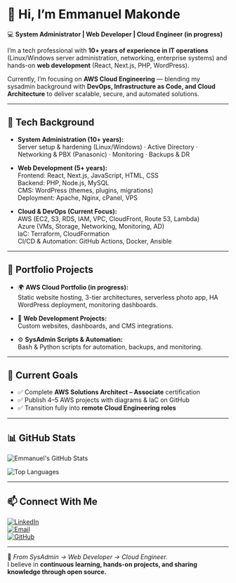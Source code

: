 # 👋 Hi, I’m Emmanuel Makonde  

💻 **System Administrator | Web Developer | Cloud Engineer (in progress)**  

I’m a tech professional with **10+ years of experience in IT operations** (Linux/Windows server administration, networking, enterprise systems) and hands-on **web development** (React, Next.js, PHP, WordPress).  

Currently, I’m focusing on **AWS Cloud Engineering** — blending my sysadmin background with **DevOps, Infrastructure as Code, and Cloud Architecture** to deliver scalable, secure, and automated solutions.  

---

## 🔧 Tech Background

- **System Administration (10+ years):**  
  Server setup & hardening (Linux/Windows) · Active Directory · Networking & PBX (Panasonic) · Monitoring · Backups & DR

- **Web Development (5+ years):**  
  Frontend: React, Next.js, JavaScript, HTML, CSS  
  Backend: PHP, Node.js, MySQL  
  CMS: WordPress (themes, plugins, migrations)  
  Deployment: Apache, Nginx, cPanel, VPS  

- **Cloud & DevOps (Current Focus):**  
  AWS (EC2, S3, RDS, IAM, VPC, CloudFront, Route 53, Lambda)  
  Azure (VMs, Storage, Networking, Monitoring, AD)  
  IaC: Terraform, CloudFormation  
  CI/CD & Automation: GitHub Actions, Docker, Ansible  

---

## 🚀 Portfolio Projects

- 🌍 **AWS Cloud Portfolio (in progress):**  
  Static website hosting, 3-tier architectures, serverless photo app, HA WordPress deployment, monitoring dashboards.  

- 💼 **Web Development Projects:**  
  Custom websites, dashboards, and CMS integrations.  

- ⚙️ **SysAdmin Scripts & Automation:**  
  Bash & Python scripts for automation, backups, and monitoring.  

---

## 🎯 Current Goals

- ✅ Complete **AWS Solutions Architect – Associate** certification  
- ✅ Publish 4–5 AWS projects with diagrams & IaC on GitHub  
- ✅ Transition fully into **remote Cloud Engineering roles**  

---

## 📊 GitHub Stats

![Emmanuel's GitHub Stats](https://github-readme-stats.vercel.app/api?username=mshanga&show_icons=true&theme=tokyonight)  

![Top Languages](https://github-readme-stats.vercel.app/api/top-langs/?username=mshanga&layout=compact&theme=tokyonight)  

---

## 📫 Connect With Me

[![LinkedIn](https://img.shields.io/badge/LinkedIn-blue?style=for-the-badge&logo=linkedin)](https://linkedin.com/in/emmanuel-makonde)  
[![Email](https://img.shields.io/badge/Email-Contact%20Me-red?style=for-the-badge&logo=gmail)](mailto:emmanuel@homelandteq.com)  
[![GitHub](https://img.shields.io/badge/GitHub-mshanga-black?style=for-the-badge&logo=github)](https://github.com/mshanga)  

---

🌟 *From SysAdmin → Web Developer → Cloud Engineer.*  
I believe in **continuous learning, hands-on projects, and sharing knowledge through open source.**  
